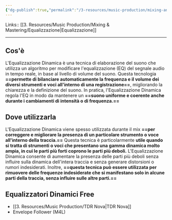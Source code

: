 ```yaml
---
{"dg-publish":true,"permalink":"/3-resources/music-production/mixing-and-mastering/equalizzazione-dinamica/"}
---
```


Links:: [[3. Resources/Music Production/Mixing & Mastering/Equalizzazione\|Equalizzazione]]

---
## Cos'è

L'Equalizzazione Dinamica è una tecnica di elaborazione del suono che utilizza un algoritmo per modificare l'equalizzazione (EQ) del segnale audio in tempo reale, in base al livello di volume del suono. Questa tecnologia **==permette di bilanciare automaticamente la frequenza e il volume dei diversi strumenti e voci all'interno di una registrazione==**, migliorando la chiarezza e la definizione del suono. In pratica, l'Equalizzazione Dinamica regola l'EQ in modo da mantenere un **==suono uniforme e coerente anche durante i cambiamenti di intensità o di frequenza.==**

## Dove utilizzarla

L'Equalizzazione Dinamica viene spesso utilizzata durante il mix **==per correggere e migliorare la presenza di un particolare strumento o voce all'interno della traccia.==** Questa tecnica è particolarmente **utile quando si tratta di strumenti o voci che presentano una gamma dinamica molto ampia, in cui le parti più forti coprono le parti più deboli.** L'Equalizzazione Dinamica consente di aumentare la presenza delle parti più deboli senza influire sulla dinamica dell'intera traccia e senza generare distorsioni o rumori indesiderati. Inoltre, **==questa tecnica può essere utilizzata per rimuovere delle frequenze indesiderate che si manifestano solo in alcune parti della traccia, senza influire sulle altre parti.==**


## Equalizzatori Dinamici Free

- [[3. Resources/Music Production/TDR Nova\|TDR Nova]]
- Envelope Follower (M4L)


